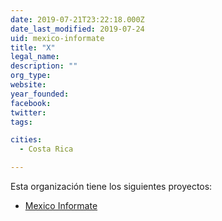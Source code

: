 ```yaml
---
date: 2019-07-21T23:22:18.000Z
date_last_modified: 2019-07-24
uid: mexico-informate
title: "X"
legal_name: 
description: ""
org_type: 
website: 
year_founded: 
facebook: 
twitter: 
tags:

cities: 
  - Costa Rica

---
```


Esta organización tiene los siguientes proyectos:

- [Mexico Informate](/i/mexico-informate.html)
